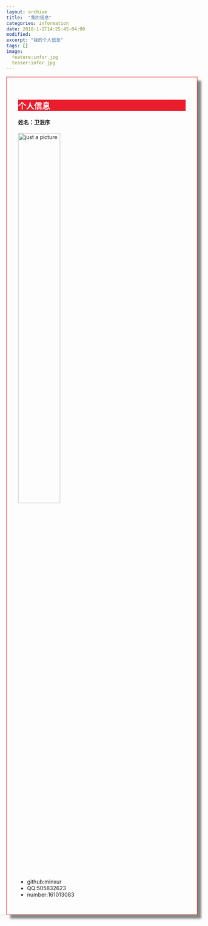 ```yaml
---
layout: archive
title:  "我的信息"
categories: information
date: 2018-1-1T14:25:45-04:00
modified:
excerpt: "我的个人信息"
tags: []
image: 
  feature:infor.jpg
  teaser:infor.jpg
---
```


<div class="row img-rounded" style="padding:30px; box-shadow: 10px 10px 5px #888888; border: 1px solid #EA1D2D;">
<div class="row">		 
<div class="col-md-12">
<div style="background: #EA1D2D; color:white" class="btn" markdown="1">

## 个人信息

</div>
</div>

<div class="row">
<div class="col-md-3">

#### 姓名：卫泯序

<img src="https://minxur.github.io/images/infor.jpg" alt="just a picture" style="width: 50%" type="image/jpg">
</div>
<div class="col-md-9" markdown="1">

- github:minxur
- QQ:505832623
- number:161013083

</div>
</div>
